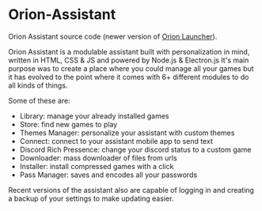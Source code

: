 # Orion-Assistant
Orion Assistant source code (newer version of [Orion Launcher](https://github.com/BOTPanzer/Orion-Launcher)).

Orion Assistant is a modulable assistant built with personalization in mind, written in HTML, CSS & JS and powered by Node.js & Electron.js
It's main purpose was to create a place where you could manage all your games but it has evolved to the point where it comes with 6+ different modules to do all kinds of things.

Some of these are:
- Library: manage your already installed games
- Store: find new games to play
- Themes Manager: personalize your assistant with custom themes
- Connect: connect to your assistant mobile app to send text
- Discord Rich Pressence: change your discord status to a custom game 
- Downloader: mass downloader of files from urls
- Installer: install compressed games with a click
- Pass Manager: saves and encodes all your passwords

Recent versions of the assistant also are capable of logging in and creating a backup of your settings to make updating easier.
